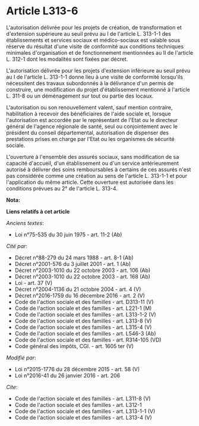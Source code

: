 # Article L313-6

L'autorisation délivrée pour les projets de création, de transformation et d'extension supérieure au seuil prévu au I de
l'article L. 313-1-1 des établissements et services sociaux et médico-sociaux est valable sous réserve du résultat d'une
visite de conformité aux conditions techniques minimales d'organisation et de fonctionnement mentionnées au II de l'article
L. 312-1 dont les modalités sont fixées par décret. 

L'autorisation délivrée pour les projets d'extension inférieure au seuil prévu au I de l'article L. 313-1-1 donne lieu à une
visite de conformité lorsqu'ils nécessitent des travaux subordonnés à la délivrance d'un permis de construire, une
modification du projet d'établissement mentionné à l'article L. 311-8 ou un déménagement sur tout ou partie des locaux. 

L'autorisation ou son renouvellement valent, sauf mention contraire, habilitation à recevoir des bénéficiaires de l'aide
sociale et, lorsque l'autorisation est accordée par le représentant de l'Etat ou le directeur général de l'agence régionale
de santé, seul ou conjointement avec le président du conseil départemental, autorisation de dispenser des prestations prises
en charge par l'Etat ou les organismes de sécurité sociale. 

L'ouverture à l'ensemble des assurés sociaux, sans modification de sa capacité d'accueil, d'un établissement ou d'un service
antérieurement autorisé à délivrer des soins remboursables à certains de ces assurés n'est pas considérée comme une création
au sens de l'article L. 313-1-1 et pour l'application du même article. Cette ouverture est autorisée dans les conditions
prévues au 2° de l'article L. 313-4.

**Nota:**



**Liens relatifs à cet article**

_Anciens textes_:

  - Loi n°75-535 du 30 juin 1975 - art. 11-2 (Ab)

_Cité par_:

  - Décret n°88-279 du 24 mars 1988 - art. 8-1 (Ab)
  - Décret n°2001-576 du 3 juillet 2001 - art. 1 (Ab)
  - Décret n°2003-1010 du 22 octobre 2003 - art. 106 (Ab)
  - Décret n°2003-1010 du 22 octobre 2003 - art. 168 (Ab)
  - Loi - art. 37 (V)
  - Décret n°2004-1136 du 21 octobre 2004 - art. 4 (V)
  - Décret n°2016-1759 du 16 décembre 2016 - art. 2 (V)
  - Code de l'action sociale et des familles - art. D313-11 (V)
  - Code de l'action sociale et des familles - art. L221-1 (M)
  - Code de l'action sociale et des familles - art. L313-1-2 (V)
  - Code de l'action sociale et des familles - art. L313-8 (V)
  - Code de l'action sociale et des familles - art. L315-4 (V)
  - Code de l'action sociale et des familles - art. L546-3 (Ab)
  - Code de l'action sociale et des familles - art. R314-105 (VD)
  - Code général des impôts, CGI. - art. 1605 ter (V)

_Modifié par_:

  - Loi n°2015-1776 du 28 décembre 2015 - art. 58 (V)
  - Loi n°2016-41 du 26 janvier 2016 - art. 206

_Cite_:

  - Code de l'action sociale et des familles - art. L311-8 (V)
  - Code de l'action sociale et des familles - art. L312-1
  - Code de l'action sociale et des familles - art. L313-1-1 (V)
  - Code de l'action sociale et des familles - art. L313-4 (V)
